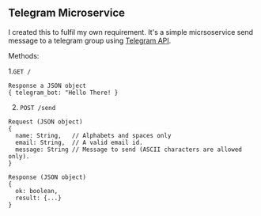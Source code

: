 ## Telegram Microservice

I created this to fulfil my own requirement.
It's a simple micrsoservice send message to a telegram group using [Telegram API](https://core.telegram.org/api).

Methods:

  1.`GET /`
    
    Response a JSON object
    { telegram_bot: "Hello There! }

  2. `POST /send`

    Request (JSON object)
    {
      name: String,   // Alphabets and spaces only
      email: String,  // A valid email id.
      message: String // Message to send (ASCII characters are allowed only).
    }

    Response (JSON object)
    {
      ok: boolean,
      result: {...}
    }
